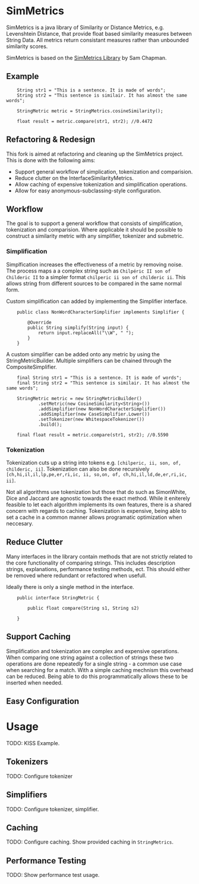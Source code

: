 SimMetrics
==========

SimMetrics is a java library of Similarity or Distance Metrics, e.g. Levenshtein Distance, that provide float based similarity measures between String Data. All metrics return consistant measures rather than unbounded similarity scores. 

SimMetrics is based on the [SimMetrics Library](http://sourceforge.net/projects/simmetrics/) by Sam Chapman.

## Example ##

```
	String str1 = "This is a sentence. It is made of words";
	String str2 = "This sentence is similair. It has almost the same words";

	StringMetric metric = StringMetrics.cosineSimilarity();

	float result = metric.compare(str1, str2); //0.4472
```

## Refactoring & Redesign ##

This fork is aimed at refactoring and cleaning up the SimMetrics project. This is done with the following aims: 

 * Support general workflow of simplication, tokenization and comparision.
 * Reduce clutter on the InterfaceSimilarityMetrics.
 * Allow caching of expensive tokenization and simplification operations.
 * Allow for easy anonymous-subclassing-style configuration.

## Workflow ##

The goal is to support a general workflow that consists of simplification, tokenization and comparision. Where applicable it should be possible to construct a similarity metric with any simplifier, tokenizer and submetric.

### Simplification ###

Simplfication increases the effectiveness of a metric by removing noise. The process maps a a complex string such as `Chilpéric II son of Childeric II` to a simpler format `chilperic ii son of childeric ii`. This allows string from different sources to be compared in the same normal form.

Custom simplification can added by implementing the Simplifier interface.

```
	public class NonWordCharacterSimplifier implements Simplifier {

		@Override
		public String simplify(String input) {
		    return input.replaceAll("\\W", " ");
		}
	}
```

A custom simplifier can be added onto any metric by using the StringMetricBuilder. Multiple simplifiers can be chained through the CompositeSimplifier.

```
	final String str1 = "This is a sentence. It is made of words";
	final String str2 = "This sentence is similair. It has almost the same words";

	StringMetric metric = new StringMetricBuilder()
			.setMetric(new CosineSimilarity<String>())
			.addSimplifier(new NonWordCharacterSimplifier())
			.addSimplifier(new CaseSimplifier.Lower())
			.setTokenizer(new WhitespaceTokenizer())
			.build();

	final float result = metric.compare(str1, str2); //0.5590
```

### Tokenization ###

Tokenization cuts up a string into tokens e.g. `[chilperic, ii, son, of, childeric, ii]`. Tokenization can also be done recursively `[ch,hi,il,il,lp,pe,er,ri,ic, ii, so,on, of, ch,hi,il,ld,de,er,ri,ic, ii]`.

Not all algorithms use tokenization but those that do such as SimonWhite, Dice and Jaccard are agnostic towards the exact method. While it eniterely feasible to let each algorithm implements its own features, there is a shared concern with regards to caching. Tokenization is expensive, being able to set a cache in a common manner allows programatic optimization when neccesary.

## Reduce Clutter ##

Many interfaces in the library contain methods that are not strictly related to the core functionality of comparing strings. This includes description strings, explanations, performance testing methods, ect. This should either be removed where redundant or refactored when usefull.

Ideally there is only a single method in the interface.

```
    public interface StringMetric {
    
        public float compare(String s1, String s2)
    
    } 
```

## Support Caching ##

Simplification and tokenization are complex and expensive operations. When comparing one string against a collection of strings these two operations are done repeatedly for a single string - a common use case when searching for a match. With a simple caching mechnism this overhead can be reduced. Being able to do this programmatically allows these to be inserted when needed.

## Easy Configuration ##

# Usage #

TODO: KISS Example.

## Tokenizers ##
TODO: Configure tokenizer

## Simplifiers ##
TODO: Configure tokenizer, simplifier.

## Caching ##
TODO: Configure caching. Show provided caching in `StringMetrics`.

## Performance Testing ##

TODO: Show performance test usage.
